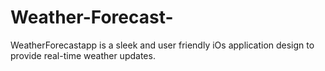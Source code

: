 # Weather-Forecast-
WeatherForecastapp is a sleek and user friendly iOs application design to provide real-time weather updates.
